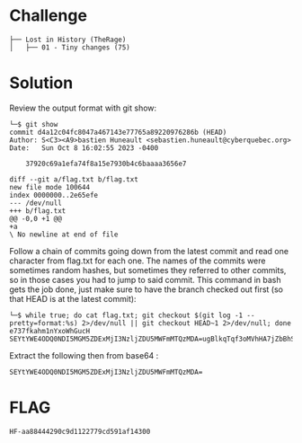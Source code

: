 # Challenge

```
├── Lost in History (TheRage)
│   ├── 01 - Tiny changes (75)
```


# Solution

Review the output format with git show: 
```
└─$ git show
commit d4a12c04fc8047a467143e77765a89220976286b (HEAD)
Author: S<C3><A9>bastien Huneault <sebastien.huneault@cyberquebec.org>
Date:   Sun Oct 8 16:02:55 2023 -0400

    37920c69a1efa74f8a15e7930b4c6baaaa3656e7

diff --git a/flag.txt b/flag.txt
new file mode 100644
index 0000000..2e65efe
--- /dev/null
+++ b/flag.txt
@@ -0,0 +1 @@
+a
\ No newline at end of file
```

Follow a chain of commits going down from the latest commit and read one character from flag.txt for each one.
The names of the commits were sometimes random hashes, but sometimes they referred to other commits, so in those cases you had to jump to said commit.
This command in bash gets the job done, just make sure to have the branch checked out first (so that HEAD is at the latest commit):
```
└─$ while true; do cat flag.txt; git checkout $(git log -1 --pretty=format:%s) 2>/dev/null || git checkout HEAD~1 2>/dev/null; done
e737fkahm1nYxoWhGucH SEYtYWE4ODQ0NDI5MGM5ZDExMjI3NzljZDU5MWFmMTQzMDA=ugBlkqTqf3oMVhHA7jZbBhS6BnFdkCQshTPmSjtRwOf2HX7Laaaaaaaaaaaaaaaaaaa
```

Extract the following then from base64 :
```
SEYtYWE4ODQ0NDI5MGM5ZDExMjI3NzljZDU5MWFmMTQzMDA=
```

# FLAG
```
HF-aa88444290c9d1122779cd591af14300
```